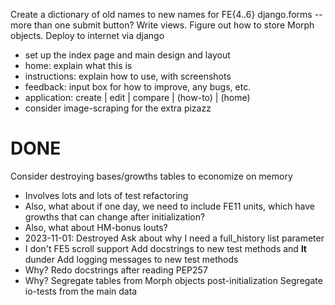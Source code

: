 Create a dictionary of old names to new names for FE{4..6}
django.forms -- more than one submit button?
Write views.
Figure out how to store Morph objects.
Deploy to internet via django
- set up the index page and main design and layout
- home: explain what this is
- instructions: explain how to use, with screenshots
- feedback: input box for how to improve, any bugs, etc.
- application: create | edit | compare | (how-to) | (home)
- consider image-scraping for the extra pizazz

DONE
====
Consider destroying bases/growths tables to economize on memory
- Involves lots and lots of test refactoring
- Also, what about if one day, we need to include FE11 units, which have growths that can change after initialization?
- Also, what about HM-bonus louts?
- 2023-11-01: Destroyed
Ask about why I need a full_history list parameter
- I don't
FE5 scroll support
Add docstrings to new test methods and __lt__ dunder
Add logging messages to new test methods
- Why?
Redo docstrings after reading PEP257
- Why?
Segregate tables from Morph objects post-initialization
Segregate io-tests from the main data
